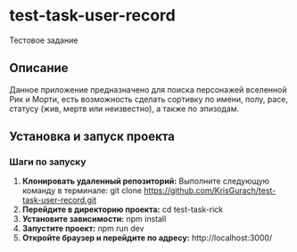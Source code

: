 # test-task-user-record
Тестовое задание
## Описание
Данное приложение предназначено для поиска персонажей вселенной Рик и Морти, есть возможность сделать сортивку по имени, полу, расе, статусу (жив, мертв или неизвестно), а также по эпизодам.

## Установка и запуск проекта

### Шаги по запуску

1. **Клонировать удаленный репозиторий:**
Выполните следующую команду в терминале:
   git clone https://github.com/KrisGurach/test-task-user-record.git
2. **Перейдите в директорию проекта:**
   cd test-task-rick
3. **Установите зависимости:**
   npm install
4. **Запустите проект:**
   npm run dev
5. **Откройте браузер и перейдите по адресу:**
   http://localhost:3000/
